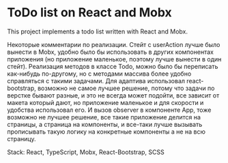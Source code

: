 # ToDo list on React and Mobx 

This project implements a todo list written with React and Mobx.

Некоторые комментарии по реализации. Cтейт с userAction лучше было вынести в Mobx, удобно было бы использовать в других компонентах приложения (но приложение маленькое, поэтому лучше вынести в один стейт). Реализация методов в классе Todo, можно было бы переписать как-нибудь по-другому, но с методами массива более удобно справляться с такими задачами. Для адаптива использовал react-bootstrap, возможно не самое лучшее решение, потому что задачи по верстке бывают разные, и это не всегда может подойти, все зависит от макета который дают, но приложение маленькое и для скорости и удобства использовал его. И вызов observer в компоненте App, тоже возможно не лучшее решение, все такие приложение делится на страницы, а страница на компоненты, и все-таки лучше вызывать прописывать такую логику на конкретные компоненты а не на всю страницу.

Stack: React, TypeScript, Mobx, React-Bootstrap, SCSS

